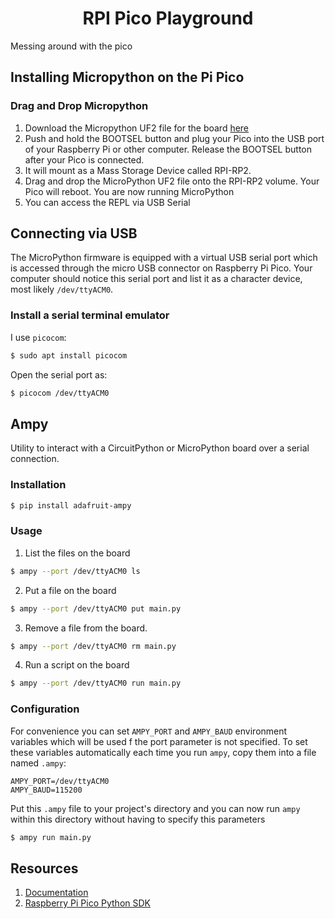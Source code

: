 <h1 align="center"> RPI Pico Playground </h1>

Messing around with the pico

## <b> Installing Micropython on the Pi Pico </b>
### Drag and Drop Micropython
1. Download the Micropython UF2 file for the board [here](https://micropython.org/download/rp2-pico/rp2-pico-latest.uf2)
2. Push and hold the BOOTSEL button and plug your Pico into the USB port of your Raspberry Pi or other computer. Release the BOOTSEL button after your Pico is connected.
3. It will mount as a Mass Storage Device called RPI-RP2.
4. Drag and drop the MicroPython UF2 file onto the RPI-RP2 volume. Your Pico will reboot. You are now running MicroPython
5. You can access the REPL via USB Serial

## <b>Connecting via USB </b>
The MicroPython firmware is equipped with a virtual USB serial port which is accessed through the micro USB
connector on Raspberry Pi Pico. Your computer should notice this serial port and list it as a character device, most likely
`/dev/ttyACM0`.

### Install a serial terminal emulator
I use `picocom`:
```bash
$ sudo apt install picocom
```
Open the serial port as:
```bash
$ picocom /dev/ttyACM0
```

## <b>Ampy</b>
 Utility to interact with a CircuitPython or MicroPython board over a serial connection.

### Installation
```bash
$ pip install adafruit-ampy
```
### Usage
1. List the files on the board
```bash
$ ampy --port /dev/ttyACM0 ls
```
2. Put a file on the board
```bash
$ ampy --port /dev/ttyACM0 put main.py
```
3. Remove a file from the board.
```bash
$ ampy --port /dev/ttyACM0 rm main.py
```
4. Run a script on the board
```bash
$ ampy --port /dev/ttyACM0 run main.py
```
### Configuration
For convenience you can set `AMPY_PORT` and `AMPY_BAUD` environment variables which will be used f the port parameter is not specified.
To set these variables automatically each time you run `ampy`, copy them into a file named `.ampy`:
```.ampy
AMPY_PORT=/dev/ttyACM0
AMPY_BAUD=115200
```
Put this `.ampy` file to your project's directory and you can now run `ampy` within this directory without having to specify this parameters

```bash
$ ampy run main.py
```

## Resources
1. [Documentation](https://www.raspberrypi.com/documentation/microcontrollers/micropython.html)
2. [Raspberry Pi Pico Python SDK](https://datasheets.raspberrypi.com/pico/raspberry-pi-pico-python-sdk.pdf)
